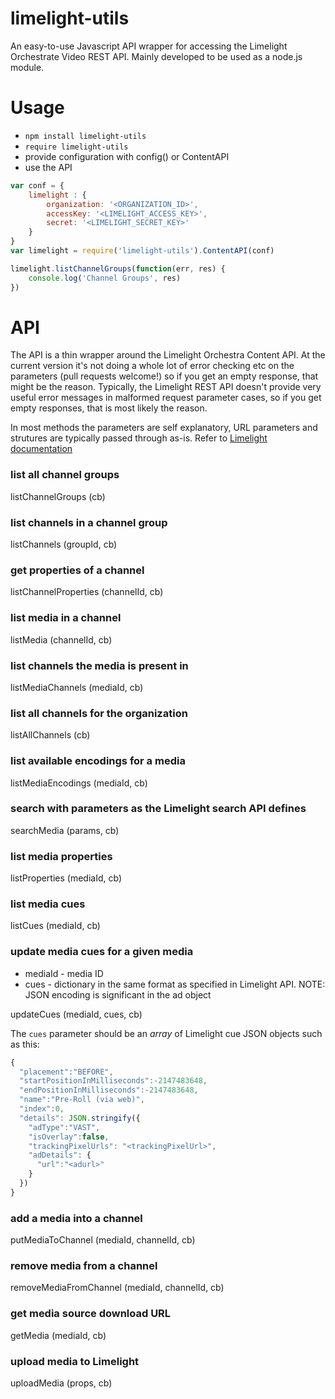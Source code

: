 # limelight-utils
An easy-to-use Javascript API wrapper for accessing the Limelight Orchestrate Video REST API. 
Mainly developed to be used as a node.js module.

# Usage

- `npm install limelight-utils`
- `require limelight-utils`
- provide configuration with config() or ContentAPI
- use the API

```javascript
var conf = {
	limelight : {
		organization: '<ORGANIZATION_ID>',
		accessKey: '<LIMELIGHT_ACCESS_KEY>',
		secret: '<LIMELIGHT_SECRET_KEY>'
	}
}
var limelight = require('limelight-utils').ContentAPI(conf)

limelight.listChannelGroups(function(err, res) {
	console.log('Channel Groups', res)
})
```

# API
The API is a thin wrapper around the Limelight Orchestra Content API. At the current version 
it's not doing a whole lot of error checking etc on the parameters (pull requests welcome!) 
so if you get an empty response, that might be the reason. Typically, the Limelight REST API doesn't 
provide very useful error messages in malformed request parameter cases, so if you get empty responses, that
is most likely the reason.

In most methods the parameters are self explanatory, URL parameters and strutures are typically 
passed through as-is. Refer to [Limelight documentation](http://support.video.limelight.com/support/docs/content_api/)

### list all channel groups
listChannelGroups (cb)

### list channels in a channel group
listChannels (groupId, cb) 

### get properties of a channel
listChannelProperties (channelId, cb)

### list media in a channel
listMedia (channelId, cb) 

### list channels the media is present in
listMediaChannels (mediaId, cb)

### list all channels for the organization
listAllChannels (cb)

### list available encodings for a media 
listMediaEncodings (mediaId, cb)

### search with parameters as the Limelight search API defines
searchMedia (params, cb)

### list media properties
listProperties (mediaId, cb) 

### list media cues
listCues (mediaId, cb) 

### update media cues for a given media
- mediaId - media ID
- cues - dictionary in the same format as specified in Limelight API. NOTE: JSON encoding is significant in the ad object

updateCues (mediaId, cues, cb) 

The `cues` parameter should be an *array* of Limelight cue JSON objects such as this:
```javascript
{
  "placement":"BEFORE",
  "startPositionInMilliseconds":-2147483648,
  "endPositionInMilliseconds":-2147483648,
  "name":"Pre-Roll (via web)",
  "index":0,
  "details": JSON.stringify({
    "adType":"VAST",
    "isOverlay":false,
    "trackingPixelUrls": "<trackingPixelUrl>",
    "adDetails": {
      "url":"<adurl>"
  	}
  })          
}
```

### add a media into a channel
putMediaToChannel (mediaId, channelId, cb)

### remove media from a channel
removeMediaFromChannel (mediaId, channelId, cb)

### get media source download URL
getMedia (mediaId, cb) 

### upload media to Limelight
uploadMedia (props, cb) 

